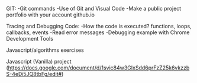 GIT:
-Git commands
-Use of Git and Visual Code
-Make a public project portfolio with your account github.io


Tracing and Debugging Code:
-How the code is executed? functions, loops, callbacks, events
-Read error messages
-Debugging example with Chrome Development Tools


Javascript/algorithms exercises


Javascript (Vanilla) project (https://docs.google.com/document/d/1svic84w3GIxSdd6prFzZ25k6vkzzbS-4eDi5JQ8tbFg/edit#)
